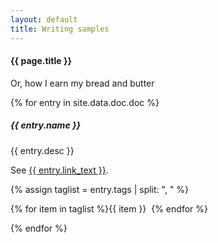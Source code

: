 ```yaml
---
layout: default
title: Writing samples
---
```

#### {{ page.title }}

<p>Or, how I earn my bread and butter</p>

{% for entry in site.data.doc.doc %}
<div class="container mt-3">
  <div class="card bg-light text-dark p-3">
    <div class="card-body hoveff">
      <h5>{{ entry.name }} </h5>
      <p>{{ entry.desc }}</p>
	  <p>See <a href="{{ entry.link }}" target="_blank">{{ entry.link_text }}</a>.</p>
	  {% assign taglist = entry.tags | split: ", " %}	  
	  <p>{% for item in taglist %}<span class="badge badge-secondary">{{ item }}</span>&nbsp;&nbsp;{% endfor %}</p>
    </div><!-- card-body  -->
  </div><!-- card -->
</div><!-- container mt-3 -->
{% endfor %}